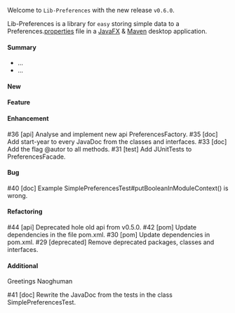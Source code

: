 Welcome to `Lib-Preferences` with the new release `v0.6.0`.

Lib-Preferences is a library for `easy` storing simple data to a 
Preferences.[properties] file in a [JavaFX] &amp; [Maven] desktop application.



#### Summary
* ...
* ...



#### New



#### Feature



#### Enhancement
#36 [api] Analyse and implement new api PreferencesFactory.
#35 [doc] Add start-year to every JavaDoc from the classes and interfaces.
#33 [doc] Add the flag @autor to all methods.
#31 [test] Add JUnitTests to PreferencesFacade.



#### Bug
#40 [doc] Example SimplePreferencesTest#putBooleanInModuleContext() is wrong.



#### Refactoring
#44 [api] Deprecated hole old api from v0.5.0.
#42 [pom] Update dependencies in the file pom.xml.
#30 [pom] Update dependencies in pom.xml.
#29 [deprecated] Remove deprecated packages, classes and interfaces.



#### Additional



Greetings
Naoghuman



[//]: # (Issues which will be integrated in this release)
#41 [doc] Rewrite the JavaDoc from the tests in the class SimplePreferencesTest.



[//]: # (Links)
[JavaFX]:http://docs.oracle.com/javase/8/javase-clienttechnologies.htm
[Maven]:http://maven.apache.org/
[properties]:http://en.wikipedia.org/wiki/.properties

